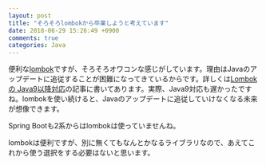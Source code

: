 ```yaml
---
layout: post
title: "そろそろlombokから卒業しようと考えています"
date: 2018-06-29 15:26:49 +0900
comments: true
categories: Java
---
```


便利な<a href="https://projectlombok.org/" target="_blank">lombok</a>ですが、そろそろオワコンな感じがしています。理由はJavaのアップデートに追従することが困難になってきているからです。詳しくは<a href="https://qiita.com/tmurakam99/items/b5ffe7f18bc06577f619" target="_blank">Lombok の Java9以降対応</a>の記事に書いてあります。実際、Java9対応も遅かったですね。lombokを使い続けると、Javaのアップデートに追従していけなくなる未来が想像できます。

Spring Bootも2系からはlombokは使っていませんね。

lombokは便利ですが、別に無くてもなんとかなるライブラリなので、あえてこれから使う選択をする必要はないと思います。
